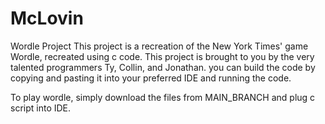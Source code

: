 # McLovin
 Wordle Project
 This project is a recreation of the New York Times' game Wordle, recreated using c code.
 This project is brought to you by the very talented programmers Ty, Collin, and Jonathan.
 you can build the code by copying and pasting it into your preferred IDE and running the code.

To play wordle, simply download the files from MAIN_BRANCH and plug c script into IDE.

